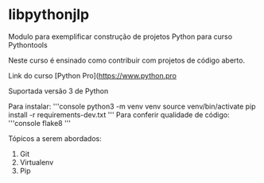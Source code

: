 # libpythonjlp
Modulo para exemplificar construção de projetos Python para curso Pythontools

Neste curso é ensinado como contribuir com projetos de código aberto.

Link do curso [Python Pro](https://www.python.pro

Suportada versão 3 de Python

Para instalar:
'''console
python3 -m venv venv
source venv/bin/activate
pip install -r requirements-dev.txt
'''
Para conferir qualidade de código:
'''console
flake8
'''

Tópicos a serem abordados:
1. Git
2. Virtualenv
3. Pip